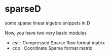 sparseD
=======

some sparse linear algebra snippets in D 

Now, you have two very basic modules

- csr : Compressed Sparse Row format matrix
- coo : Coordinate Sparse format matrix
